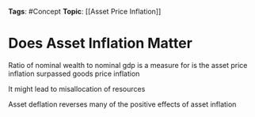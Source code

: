 
**Tags**: #Concept 
**Topic**: [[Asset Price Inflation]]

# Does Asset Inflation Matter
Ratio of nominal wealth to nominal gdp is a measure for is the asset price inflation surpassed goods price inflation

It might lead to misallocation of resources

Asset deflation reverses many of the positive effects of asset inflation

